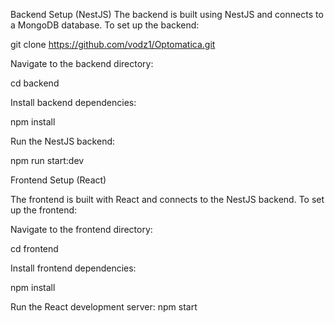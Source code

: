 Backend Setup (NestJS)
The backend is built using NestJS and connects to a MongoDB database. To set up the backend:

git clone https://github.com/vodz1/Optomatica.git

Navigate to the backend directory:

cd backend

Install backend dependencies:

npm install

Run the NestJS backend:

npm run start:dev

Frontend Setup (React)

The frontend is built with React and connects to the NestJS backend. To set up the frontend:

Navigate to the frontend directory:

cd frontend

Install frontend dependencies:

npm install

Run the React development server:
npm start

